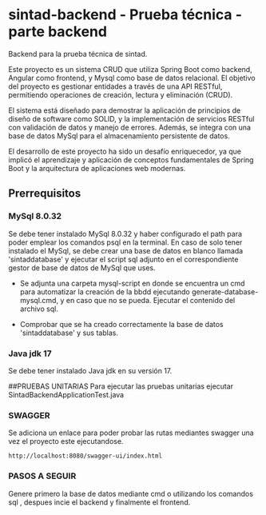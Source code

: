 # sintad-backend - Prueba técnica - parte backend
Backend para la prueba técnica de sintad.

Este proyecto es un sistema CRUD que utiliza Spring Boot como backend, Angular como frontend, y Mysql como base de datos relacional. El objetivo del proyecto es gestionar entidades a través de una API RESTful, permitiendo operaciones de creación, lectura y eliminación (CRUD).

El sistema está diseñado para demostrar la aplicación de principios de diseño de software como SOLID, y la implementación de servicios RESTful con validación de datos y manejo de errores. Además, se integra con una base de datos MySql para el almacenamiento persistente de datos.

El desarrollo de este proyecto ha sido un desafío enriquecedor, ya que implicó el aprendizaje y aplicación de conceptos fundamentales de Spring Boot y la arquitectura de aplicaciones web modernas.


## Prerrequisitos

### MySql 8.0.32 

Se debe tener instalado MySql 8.0.32 y haber configurado el path para poder emplear los comandos psql en la terminal. En caso de solo tener instalado el MySql, se debe crear una base de datos en blanco llamada 'sintaddatabase' y ejecutar el script sql adjunto en el correspondiente gestor de base de datos de MySql que uses.

 - Se adjunta una carpeta mysql-script en donde se encuentra un cmd para automatizar la creación de la bbdd ejecutando generate-database-mysql.cmd, y en caso que no se pueda. Ejecutar el contenido del archivo sql.

 - Comprobar que se ha creado correctamente la base de datos 'sintaddatabase' y sus tablas.

### Java jdk 17
Se debe tener instalado Java jdk en su versión 17.

##PRUEBAS UNITARIAS
Para ejecutar las pruebas unitarias ejecutar SintadBackendApplicationTest.java

### SWAGGER
Se adiciona un enlace para poder probar las rutas mediantes swagger una vez el proyecto este ejecutandose.
    
    http://localhost:8080/swagger-ui/index.html


### PASOS A SEGUIR
Genere primero la base de datos mediante cmd o utilizando los comandos sql , despues incie el backend y finalmente el frontend.


